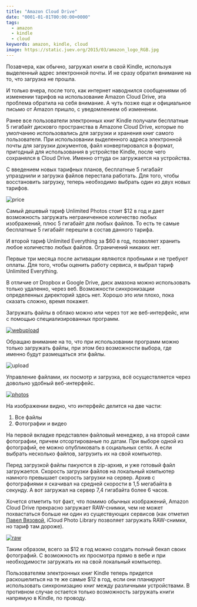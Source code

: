 ```yaml
---
title: "Amazon Cloud Drive"
date: "0001-01-01T00:00:00+0000"
tags:
  - amazon
  - kindle
  - cloud
keywords: amazon, kindle, cloud
image: https://static.juev.org/2015/03/amazon_logo_RGB.jpg
---
```

Позавчера, как обычно, загружал книги в свой Kindle, используя выделенный адрес электронной почты. И не сразу обратил внимание на то, что загрузка не прошла.

И только вчера, после того, как интернет наводнился сообщениями об изменении тарифов на использование Amazon Cloud Drive, эта проблема обратила на себя внимание. А чуть позже еще и официальное письмо от Amazon пришло, с уведомлением об изменении.

Ранее все пользователи электронных книг Kindle получали бесплатные 5 гигабайт дисковго пространства в Amazone Cloud Drive, которые по умолчанию использовались для загрузки и хранения книг самого пользователя. При использовании выделенного адреса электронной почты для загрузки документов, файл конвертировался в формат, пригодный для использования в устройстве Kindle, после чего сохранялся в Cloud Drive. Именно оттуда он загружается на устройства.

С введением новых тарифных планов, бесплатные 5 гигабайт упразднили и загрузка файлов перестала работать. Для того, чтобы восстановить загрузку, теперь необходимо выбрать один из двух новых тарифов.

![price](https://static.juev.org/2015/03/price.png)

Самый дешевый тариф Unlimited Photos стоит $12 в год и дает возможность загружать неграниченное количество любых изображений, плюс 5 гигабайт для любых файлов. То есть те самые бесплатные 5 гигабайт перешли в состав данного тарифа.

И второй тариф Unlimited Everything за $60 в год, позволяет хранить любое количество любых файлов. Ограничений никаких нет.

Первые три месяца после активации являются пробными и не требуют оплаты. Для того, чтобы оценить работу сервиса, я выбрал тариф Unlimited Everything.

В отличие от Dropbox и Google Drive, диск амазона можно использовать только удаленно, через веб. Возможности синхронизации определенных директорий здесь нет. Хорошо это или плохо, пока сказать сложно, время покажет.

Загружать файлы в облако можно или через тот же веб-интерфейс, или с помощью специализированных программ.

[![webupload](https://static.juev.org/2015/03/webupload-th.png)](https://static.juev.org/2015/03/webupload.png "Web Upload")

Обращаю внимание на то, что при использовании программ можно только загружать файлы, при этом без возможности выбора, где именно будут размещаться эти файлы.

![upload](https://static.juev.org/2015/03/upload.png)

Управление файлами, их посмотр и загрузка, всё осуществляется через довольно удобный веб-интерфейс.

[![photos](https://static.juev.org/2015/03/photos-th.png)](https://static.juev.org/2015/03/photos.png "Photos")

На изображении видно, что интерфейс делится на две части: 

1. Все файлы
1. Фотографии и видео

На первой вкладке представлен файловый менеджер, а на второй сами фотографии, причем отсортированые по датам. При выборе одной из фотографий, ее можно опубликовать в социальных сетях. А если выбрать несколько файлов, загрузить их на свой компьютер.

Перед загрузкой файлы пакуются в zip-архив, и уже готовый файл загружается. Скорость загрузки файлов на локальный компьютер намного превышает скорость загрузки на сервер. Архив с фотографиями я скачивал на средней скорости в 1,5 мегабайта в секунду. А вот загружал на сервер 7,4 гигабайта более 6 часов.

Хочется отметить тот факт, что помимо обычных изображений, Amazon Cloud Drive прекрасно загружает RAW-снимки, чем не может похвастаться больше ни один из существующих сервисов (как отметил [Павел Вязовой](http://paul.elms.pro), iCloud Photo Library позволяет загружать RAW-снимки, но тариф там дороже).

[![raw](https://static.juev.org/2015/03/raw-th.png)](https://static.juev.org/2015/03/raw.png "RAW")

Таким образом, всего за $12 в год можно создать полный бекап своих фотографий. С возможность их просмотра прямо в вебе и при необходимости загружать их на свой локальный компьютер.

Пользователям электронных книг Kindle теперь придется раскошелиться на те же самые $12 в год, если они планируют использовать синхронизацию книг между различными устройствами. В противном случае остается только возможность загружать книги напрямую в Kindle, по проводу.
